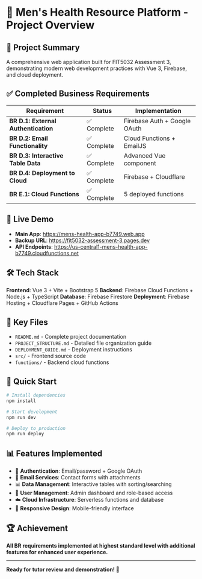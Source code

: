 # 🏥 Men's Health Resource Platform - Project Overview

## 🎯 Project Summary

A comprehensive web application built for FIT5032 Assessment 3, demonstrating modern web development practices with Vue 3, Firebase, and cloud deployment.

## ✅ Completed Business Requirements

| Requirement | Status | Implementation |
|-------------|--------|----------------|
| **BR D.1: External Authentication** | ✅ Complete | Firebase Auth + Google OAuth |
| **BR D.2: Email Functionality** | ✅ Complete | Cloud Functions + EmailJS |
| **BR D.3: Interactive Table Data** | ✅ Complete | Advanced Vue component |
| **BR D.4: Deployment to Cloud** | ✅ Complete | Firebase + Cloudflare |
| **BR E.1: Cloud Functions** | ✅ Complete | 5 deployed functions |

## 🚀 Live Demo

- **Main App**: https://mens-health-app-b7749.web.app
- **Backup URL**: https://fit5032-assessment-3.pages.dev
- **API Endpoints**: https://us-central1-mens-health-app-b7749.cloudfunctions.net

## 🛠️ Tech Stack

**Frontend**: Vue 3 + Vite + Bootstrap 5
**Backend**: Firebase Cloud Functions + Node.js + TypeScript
**Database**: Firebase Firestore
**Deployment**: Firebase Hosting + Cloudflare Pages + GitHub Actions

## 📁 Key Files

- `README.md` - Complete project documentation
- `PROJECT_STRUCTURE.md` - Detailed file organization guide
- `DEPLOYMENT_GUIDE.md` - Deployment instructions
- `src/` - Frontend source code
- `functions/` - Backend cloud functions

## 🎯 Quick Start

```bash
# Install dependencies
npm install

# Start development
npm run dev

# Deploy to production
npm run deploy
```

## 📊 Features Implemented

- 🔐 **Authentication**: Email/password + Google OAuth
- 📧 **Email Services**: Contact forms with attachments
- 📊 **Data Management**: Interactive tables with sorting/searching
- 👥 **User Management**: Admin dashboard and role-based access
- ☁️ **Cloud Infrastructure**: Serverless functions and database
- 📱 **Responsive Design**: Mobile-friendly interface

## 🏆 Achievement

**All BR requirements implemented at highest standard level with additional features for enhanced user experience.**

---

**Ready for tutor review and demonstration! 🎉**
